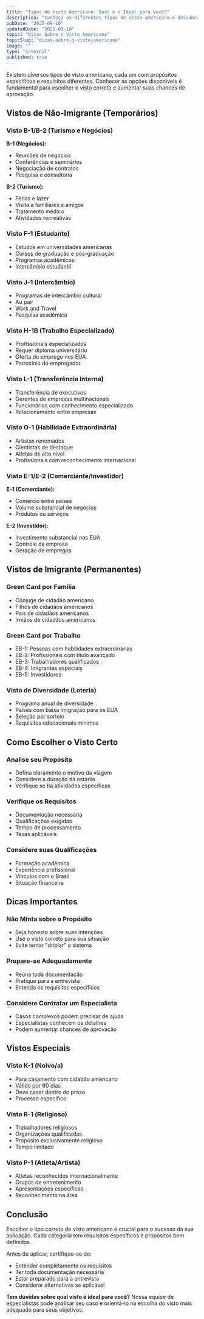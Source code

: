 ```yaml
---
title: "Tipos de Visto Americano: Qual é o Ideal para Você?"
description: "Conheça os diferentes tipos de visto americano e descubra qual é o mais adequado para o seu perfil e propósito de viagem"
pubDate: "2025-09-10"
updatedDate: "2025-09-10"
topic: "Dicas Sobre o Visto Americano"
topicSlug: "dicas-sobre-o-visto-americano"
image: ""
type: "internal"
published: true
---
```


Existem diversos tipos de visto americano, cada um com propósitos específicos e requisitos diferentes. Conhecer as opções disponíveis é fundamental para escolher o visto correto e aumentar suas chances de aprovação.

## Vistos de Não-Imigrante (Temporários)

### Visto B-1/B-2 (Turismo e Negócios)

**B-1 (Negócios):**
- Reuniões de negócios
- Conferências e seminários
- Negociação de contratos
- Pesquisa e consultoria

**B-2 (Turismo):**
- Férias e lazer
- Visita a familiares e amigos
- Tratamento médico
- Atividades recreativas

### Visto F-1 (Estudante)
- Estudos em universidades americanas
- Cursos de graduação e pós-graduação
- Programas acadêmicos
- Intercâmbio estudantil

### Visto J-1 (Intercâmbio)
- Programas de intercâmbio cultural
- Au pair
- Work and Travel
- Pesquisa acadêmica

### Visto H-1B (Trabalho Especializado)
- Profissionais especializados
- Requer diploma universitário
- Oferta de emprego nos EUA
- Patrocínio do empregador

### Visto L-1 (Transferência Interna)
- Transferência de executivos
- Gerentes de empresas multinacionais
- Funcionários com conhecimento especializado
- Relacionamento entre empresas

### Visto O-1 (Habilidade Extraordinária)
- Artistas renomados
- Cientistas de destaque
- Atletas de alto nível
- Profissionais com reconhecimento internacional

### Visto E-1/E-2 (Comerciante/Investidor)

**E-1 (Comerciante):**
- Comércio entre países
- Volume substancial de negócios
- Produtos ou serviços

**E-2 (Investidor):**
- Investimento substancial nos EUA
- Controle da empresa
- Geração de empregos

## Vistos de Imigrante (Permanentes)

### Green Card por Família
- Cônjuge de cidadão americano
- Filhos de cidadãos americanos
- Pais de cidadãos americanos
- Irmãos de cidadãos americanos

### Green Card por Trabalho
- EB-1: Pessoas com habilidades extraordinárias
- EB-2: Profissionais com título avançado
- EB-3: Trabalhadores qualificados
- EB-4: Imigrantes especiais
- EB-5: Investidores

### Visto de Diversidade (Loteria)
- Programa anual de diversidade
- Países com baixa imigração para os EUA
- Seleção por sorteio
- Requisitos educacionais mínimos

## Como Escolher o Visto Certo

### Analise seu Propósito
- Defina claramente o motivo da viagem
- Considere a duração da estadia
- Verifique se há atividades específicas

### Verifique os Requisitos
- Documentação necessária
- Qualificações exigidas
- Tempo de processamento
- Taxas aplicáveis

### Considere suas Qualificações
- Formação acadêmica
- Experiência profissional
- Vínculos com o Brasil
- Situação financeira

## Dicas Importantes

### Não Minta sobre o Propósito
- Seja honesto sobre suas intenções
- Use o visto correto para sua situação
- Evite tentar "driblar" o sistema

### Prepare-se Adequadamente
- Reúna toda documentação
- Pratique para a entrevista
- Entenda os requisitos específicos

### Considere Contratar um Especialista
- Casos complexos podem precisar de ajuda
- Especialistas conhecem os detalhes
- Podem aumentar chances de aprovação

## Vistos Especiais

### Visto K-1 (Noivo/a)
- Para casamento com cidadão americano
- Válido por 90 dias
- Deve casar dentro do prazo
- Processo específico

### Visto R-1 (Religioso)
- Trabalhadores religiosos
- Organizações qualificadas
- Propósito exclusivamente religioso
- Tempo limitado

### Visto P-1 (Atleta/Artista)
- Atletas reconhecidos internacionalmente
- Grupos de entretenimento
- Apresentações específicas
- Reconhecimento na área

## Conclusão

Escolher o tipo correto de visto americano é crucial para o sucesso da sua aplicação. Cada categoria tem requisitos específicos e propósitos bem definidos.

Antes de aplicar, certifique-se de:
- Entender completamente os requisitos
- Ter toda documentação necessária
- Estar preparado para a entrevista
- Considerar alternativas se aplicável

**Tem dúvidas sobre qual visto é ideal para você?** Nossa equipe de especialistas pode analisar seu caso e orientá-lo na escolha do visto mais adequado para seus objetivos.
